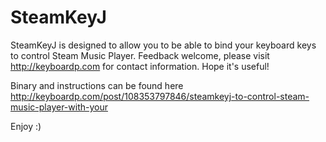 # SteamKeyJ
SteamKeyJ is designed to allow you to be able to bind your keyboard keys to control Steam Music Player. Feedback welcome, please visit http://keyboardp.com for contact information. Hope it's useful!

Binary and instructions can be found here http://keyboardp.com/post/108353797846/steamkeyj-to-control-steam-music-player-with-your

Enjoy :)
